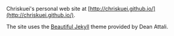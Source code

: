 Chriskuei's personal web site at [http://chriskuei.github.io/](http://chriskuei.github.io/).

The site uses the [Beautiful Jekyll](http://deanattali.com/beautiful-jekyll) theme provided by Dean Attali.
